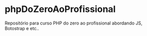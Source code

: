 # phpDoZeroAoProfissional
Repositório para curso PHP do zero ao profissional abordando JS, Botostrap e etc..
